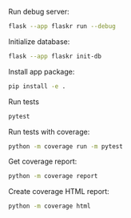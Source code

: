 Run debug server:
```bash
flask --app flaskr run --debug
```

Initialize database:
```bash
flask --app flaskr init-db
```

Install app package:
```bash
pip install -e .
```

Run tests
```bash
pytest
```

Run tests with coverage:
```bash
python -m coverage run -m pytest
```

Get coverage report:
```bash
python -m coverage report
```

Create coverage HTML report:
```bash
python -m coverage html
```